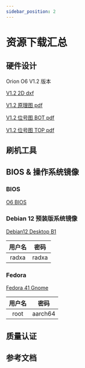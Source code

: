 ```yaml
---
sidebar_position: 2
---
```


# 资源下载汇总

## 硬件设计

Orion O6 V1.2 版本

[V1.2 2D dxf](https://dl.radxa.com)

[V1.2 原理图 pdf](https://dl.radxa.com/orion/o6/hw/radxa_orion_o6_v1.20_schematic.pdf)

[V1.2 位号图 BOT pdf](https://dl.radxa.com/orion/o6/hw/radxa_orion_o6_v1.20_Components_Placement_map_bot.pdf)

[V1.2 位号图 TOP pdf](https://dl.radxa.com/orion/o6/hw/radxa_orion_o6_v1.20_Components_Placement_map_top.pdf)

## 刷机工具

## BIOS & 操作系统镜像

### BIOS

[O6 BIOS](https://github.com/radxa-pkg/edk2-cix/releases)

### Debian 12 预装版系统镜像

[Debian12 Desktop B1](https://dl.radxa.com/orion/o6/images/debian/orion-o6-debian12-preinstalled-desktop-b1.img.gz)

| 用户名 | 密码 |
|:---:|:---:|
| radxa | radxa |

### Fedora

[Fedora 41 Gnome](https://openkoji.iscas.ac.cn/pub/dist-repos/dl/Radxa/Orion-O6/images/fedora-disk-gnome-workstation_radxa_orion-o6_202501041239.raw.gz)

| 用户名 | 密码 |
|:---:|:---:|
| root | aarch64 |


## 质量认证

## 参考文档
